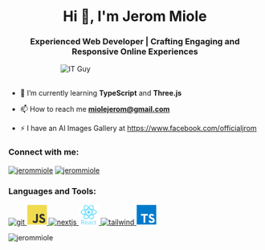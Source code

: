 
<h1 align="center">Hi 👋, I'm Jerom Miole</h1>
<h3 align="center">Experienced Web Developer | Crafting Engaging and Responsive Online Experiences</h3>
<img align="right" alt="IT Guy" width="400" src="https://i.imgur.com/pdgTn1l.png"/>
<br/><br/>

- 🌱 I’m currently learning **TypeScript** and **Three.js**

- 📫 How to reach me **miolejerom@gmail.com**

- ⚡ I have an AI Images Gallery at https://www.facebook.com/officialjrom

<h3 align="left">Connect with me:</h3>
<p align="left">
<a href="https://linkedin.com/in/jerommiole" target="blank"><img align="center" src="https://raw.githubusercontent.com/rahuldkjain/github-profile-readme-generator/master/src/images/icons/Social/linked-in-alt.svg" alt="jerommiole" height="30" width="40" /></a>
<a href="https://dev.to/jerommiole" target="blank"><img align="center" src="https://raw.githubusercontent.com/rahuldkjain/github-profile-readme-generator/master/src/images/icons/Social/devto.svg" alt="jerommiole" height="30" width="40" /></a>
</p>

<h3 align="left">Languages and Tools:</h3>
<p align="left"> <a href="https://git-scm.com/" target="_blank" rel="noreferrer"> <img src="https://www.vectorlogo.zone/logos/git-scm/git-scm-icon.svg" alt="git" width="40" height="40"/> </a> <a href="https://developer.mozilla.org/en-US/docs/Web/JavaScript" target="_blank" rel="noreferrer"> <img src="https://raw.githubusercontent.com/devicons/devicon/master/icons/javascript/javascript-original.svg" alt="javascript" width="40" height="40"/> </a> <a href="https://nextjs.org/" target="_blank" rel="noreferrer"> <img src="https://cdn.worldvectorlogo.com/logos/nextjs-2.svg" alt="nextjs" width="40" height="40"/> </a> <a href="https://reactjs.org/" target="_blank" rel="noreferrer"> <img src="https://raw.githubusercontent.com/devicons/devicon/master/icons/react/react-original-wordmark.svg" alt="react" width="40" height="40"/> </a> <a href="https://tailwindcss.com/" target="_blank" rel="noreferrer"> <img src="https://www.vectorlogo.zone/logos/tailwindcss/tailwindcss-icon.svg" alt="tailwind" width="40" height="40"/> </a> <a href="https://www.typescriptlang.org/" target="_blank" rel="noreferrer"> <img src="https://raw.githubusercontent.com/devicons/devicon/master/icons/typescript/typescript-original.svg" alt="typescript" width="40" height="40"/> </a> </p>

<p><img align="left" src="https://github-readme-stats.vercel.app/api/top-langs?username=jerommiole&show_icons=true&locale=en&layout=compact" alt="jerommiole" /></p>

<!--<p><img align="center" src="https://github-readme-streak-stats.herokuapp.com/?user=jerommiole&" alt="jerommiole" /></p>-->
